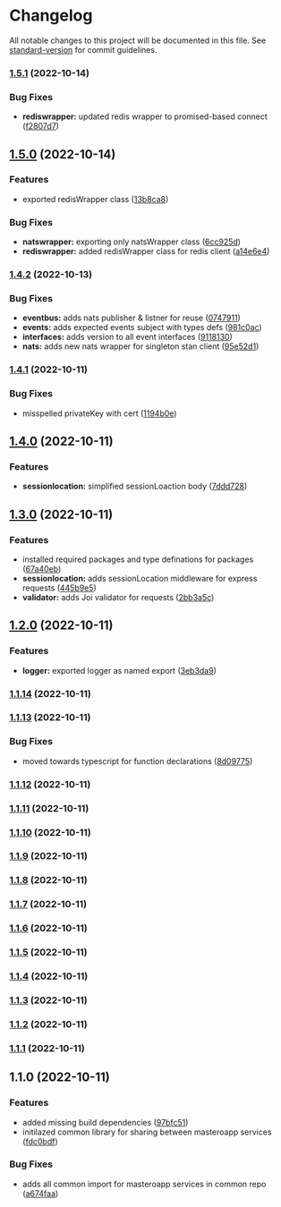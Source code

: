 # Changelog

All notable changes to this project will be documented in this file. See [standard-version](https://github.com/conventional-changelog/standard-version) for commit guidelines.

### [1.5.1](https://github.com/saurabhrkp-inspireOne/common/compare/v1.5.0...v1.5.1) (2022-10-14)


### Bug Fixes

* **rediswrapper:** updated redis wrapper to promised-based connect ([f2807d7](https://github.com/saurabhrkp-inspireOne/common/commit/f2807d73bebda16f15fbd33cc2ca73463151f1da))

## [1.5.0](https://github.com/saurabhrkp-inspireOne/common/compare/v1.4.2...v1.5.0) (2022-10-14)


### Features

* exported redisWrapper class ([13b8ca8](https://github.com/saurabhrkp-inspireOne/common/commit/13b8ca83635246549307cdbc09c3ac674924f937))


### Bug Fixes

* **natswrapper:** exporting only natsWrapper class ([6cc925d](https://github.com/saurabhrkp-inspireOne/common/commit/6cc925da6b2d1c94cdcb8118e0aaff8966beb68f))
* **rediswrapper:** added redisWrapper class for redis client ([a14e6e4](https://github.com/saurabhrkp-inspireOne/common/commit/a14e6e4bcaa5971c011ccc60d9eb94f66c191ab5))

### [1.4.2](https://github.com/saurabhrkp-inspireOne/common/compare/v1.4.1...v1.4.2) (2022-10-13)


### Bug Fixes

* **eventbus:** adds nats publisher & listner for reuse ([0747911](https://github.com/saurabhrkp-inspireOne/common/commit/07479114586420ba4ea405f0db3d9d6073f7f423))
* **events:** adds expected events subject with types defs ([981c0ac](https://github.com/saurabhrkp-inspireOne/common/commit/981c0ac8949bb05bb4a1fde222d7555412146fb4))
* **interfaces:** adds version to all event interfaces ([9118130](https://github.com/saurabhrkp-inspireOne/common/commit/91181309351cd292734c553f48deee397d5ee2c6))
* **nats:** adds new nats wrapper for singleton stan client ([95e52d1](https://github.com/saurabhrkp-inspireOne/common/commit/95e52d18e0be628391dd8b1dbcb8896349bc1214))

### [1.4.1](https://github.com/saurabhrkp-inspireOne/common/compare/v1.4.0...v1.4.1) (2022-10-11)


### Bug Fixes

* misspelled privateKey with cert ([1194b0e](https://github.com/saurabhrkp-inspireOne/common/commit/1194b0e6b831dad69a2fcdb8b0a09926176c86ce))

## [1.4.0](https://github.com/saurabhrkp-inspireOne/common/compare/v1.3.0...v1.4.0) (2022-10-11)


### Features

* **sessionlocation:** simplified sessionLoaction body ([7ddd728](https://github.com/saurabhrkp-inspireOne/common/commit/7ddd7286686bebab89bc989579ff2066c517cd7a))

## [1.3.0](https://github.com/saurabhrkp-inspireOne/common/compare/v1.2.0...v1.3.0) (2022-10-11)


### Features

* installed required packages and type definations for packages ([67a40eb](https://github.com/saurabhrkp-inspireOne/common/commit/67a40eb958b84a481ee18af548059069c9e7c1aa))
* **sessionlocation:** adds sessionLocation middleware for express requests ([445b9e5](https://github.com/saurabhrkp-inspireOne/common/commit/445b9e5301f9d6d70cfadd4a30cc264209accf89))
* **validator:** adds Joi validator for requests ([2bb3a5c](https://github.com/saurabhrkp-inspireOne/common/commit/2bb3a5c6e36ceb71519d56d79a600e98a46f86bb))

## [1.2.0](https://github.com/saurabhrkp-inspireOne/common/compare/v1.1.14...v1.2.0) (2022-10-11)


### Features

* **logger:** exported logger as named export ([3eb3da9](https://github.com/saurabhrkp-inspireOne/common/commit/3eb3da9bf6bd5c8168416b3ed4d52b7d5e4c2ab1))

### [1.1.14](https://github.com/saurabhrkp-inspireOne/common/compare/v1.1.13...v1.1.14) (2022-10-11)

### [1.1.13](https://github.com/saurabhrkp-inspireOne/common/compare/v1.1.12...v1.1.13) (2022-10-11)


### Bug Fixes

* moved towards typescript for function declarations ([8d09775](https://github.com/saurabhrkp-inspireOne/common/commit/8d0977555dd9e733038b352dd2a1534291cb5bcd))

### [1.1.12](https://github.com/saurabhrkp-inspireOne/common/compare/v1.1.11...v1.1.12) (2022-10-11)

### [1.1.11](https://github.com/saurabhrkp-inspireOne/common/compare/v1.1.10...v1.1.11) (2022-10-11)

### [1.1.10](https://github.com/saurabhrkp-inspireOne/common/compare/v1.1.9...v1.1.10) (2022-10-11)

### [1.1.9](https://github.com/saurabhrkp-inspireOne/common/compare/v1.1.8...v1.1.9) (2022-10-11)

### [1.1.8](https://github.com/saurabhrkp-inspireOne/common/compare/v1.1.7...v1.1.8) (2022-10-11)

### [1.1.7](https://github.com/saurabhrkp-inspireOne/common/compare/v1.1.6...v1.1.7) (2022-10-11)

### [1.1.6](https://github.com/saurabhrkp-inspireOne/common/compare/v1.1.5...v1.1.6) (2022-10-11)

### [1.1.5](https://github.com/saurabhrkp-inspireOne/common/compare/v1.1.4...v1.1.5) (2022-10-11)

### [1.1.4](https://github.com/saurabhrkp-inspireOne/common/compare/v1.1.3...v1.1.4) (2022-10-11)

### [1.1.3](https://github.com/saurabhrkp-inspireOne/common/compare/v1.1.2...v1.1.3) (2022-10-11)

### [1.1.2](https://github.com/saurabhrkp-inspireOne/common/compare/v1.1.1...v1.1.2) (2022-10-11)

### [1.1.1](https://github.com/saurabhrkp-inspireOne/common/compare/v1.1.0...v1.1.1) (2022-10-11)

## 1.1.0 (2022-10-11)

### Features

- added missing build dependencies ([97bfc51](https://github.com/saurabhrkp-inspireOne/common/commit/97bfc5185ebbe278d04db874be29d97e6618649f))
- initilazed common library for sharing between masteroapp services ([fdc0bdf](https://github.com/saurabhrkp-inspireOne/common/commit/fdc0bdfecf52e3b0e88ded3a8e515dc24907992d))

### Bug Fixes

- adds all common import for masteroapp services in common repo ([a674faa](https://github.com/saurabhrkp-inspireOne/common/commit/a674faa676a5710ae5071abe86a2ee445e940eac))
